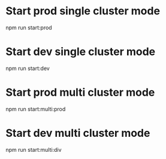 # Start prod single cluster mode
npm run start:prod

# Start dev single cluster mode
npm run start:dev

# Start prod multi cluster mode
npm run start:multi:prod

# Start dev multi cluster mode
npm run start:multi:div